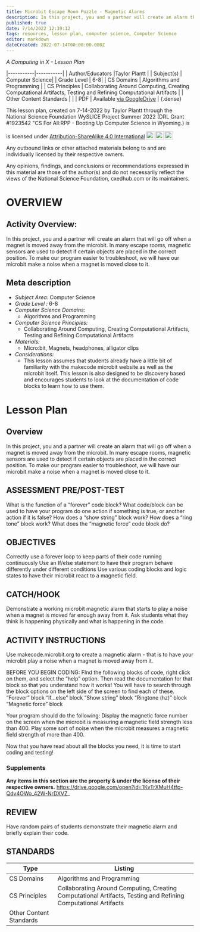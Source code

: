 ```yaml
---
title: Microbit Escape Room Puzzle - Magnetic Alarms
description: In this project, you and a partner will create an alarm that will go off when a magnet is moved away from the microbit. In many escape rooms, magnetic sensors are used to detect if certain objects are placed in the correct position. To make our program easier to troubleshoot, we will have our microbit make a noise when a magnet is moved close to it.
published: true
date: 7/14/2022 12:39:12
tags: resources, lesson plan, computer science, Computer Science 
editor: markdown
dateCreated: 2022-07-14T00:00:00.000Z
---
```

*A Computing in X - Lesson Plan*

|-----------|-----------|
| Author/Educators |Taylor Plantt |
| Subject(s) | Computer Science|
| Grade Level | 6-8|
| CS Domains | Algorithms and Programming |
| CS Principles | Collaborating Around Computing, Creating Computational Artifacts, Testing and Refining Computational Artifacts |
| Other Content Standards |  | 
| PDF | Available [via GoogleDrive]() |
{.dense}






This lesson plan, created on 7-14-2022 by Taylor Plantt through the National Science Foundation WySLICE Project Summer 2022 (DRL Grant #1923542 "CS For All:RPP - Booting Up Computer Science in Wyoming.) is  <p xmlns:cc="http://creativecommons.org/ns#" >  is licensed under <a href="http://creativecommons.org/licenses/by-sa/4.0/?ref=chooser-v1" target="_blank" rel="license noopener noreferrer" style="display:inline-block;">Attribution-ShareAlike 4.0 International<img style="height:22px!important;margin-left:3px;vertical-align:text-bottom;" src="https://mirrors.creativecommons.org/presskit/icons/cc.svg?ref=chooser-v1"><img style="height:22px!important;margin-left:3px;vertical-align:text-bottom;" src="https://mirrors.creativecommons.org/presskit/icons/by.svg?ref=chooser-v1"><img style="height:22px!important;margin-left:3px;vertical-align:text-bottom;" src="https://mirrors.creativecommons.org/presskit/icons/sa.svg?ref=chooser-v1"></a></p>


Any outbound links or other attached materials belong to and are individually licensed by their respective owners. 


Any opinions, findings, and conclusions or recommendations expressed in this material are those of the author(s) and do not necessarily reflect the views of the National Science Foundation, cxedhub.com or its maintainers.


# OVERVIEW
## Activity Overview:  
In this project, you and a partner will create an alarm that will go off when a magnet is moved away from the microbit. In many escape rooms, magnetic sensors are used to detect if certain objects are placed in the correct position. To make our program easier to troubleshoot, we will have our microbit make a noise when a magnet is moved close to it.
## Meta description
+ *Subject Area:* Computer Science 
+ *Grade Level :* 6-8 
+ *Computer Science Domains:*
   + Algorithms and Programming
+ *Computer Science Principles:*
   + Collaborating Around Computing, Creating Computational Artifacts, Testing and Refining Computational Artifacts
+ *Materials:* 
   + Micro:bit, Magnets, headphones, alligator clips
+ *Considerations:*
   + This lesson assumes that students already have a little bit of familiarity with the makecode microbit website as well as the microbit itself. This lesson is also designed to be discovery based and encourages students to look at the documentation of code blocks to learn how to use them.


# Lesson Plan
## Overview
In this project, you and a partner will create an alarm that will go off when a magnet is moved away from the microbit. In many escape rooms, magnetic sensors are used to detect if certain objects are placed in the correct position. To make our program easier to troubleshoot, we will have our microbit make a noise when a magnet is moved close to it.
## ASSESSMENT PRE/POST-TEST
What is the function of a “forever” code block?
What code/block can be used to have your program do one action if something is true, or another action if it is false?
How does a “show string” block work?
How does a “ring tone” block work?
What does the “magnetic force” code block do?
## OBJECTIVES
Correctly use a forever loop to keep parts of their code running continuously
Use an If/else statement to have their program behave differently under different conditions
Use various coding blocks and logic states to have their microbit react to a magnetic field.


## CATCH/HOOK
Demonstrate a working microbit magnetic alarm that starts to play a noise when a magnet is moved far enough away from it. Ask students what they think is happening physically and what is happening in the code.


## ACTIVITY INSTRUCTIONS
Use makecode.microbit.org to create a magnetic alarm - that is to have your microbit play a noise when a magnet is moved away from it.


BEFORE YOU BEGIN CODING:
FInd the following blocks of code, right click on them, and select the “help” option. Then read the documentation for that block so that you understand how it works! You will have to search through the block options on the left side of the screen to find each of these.
“Forever” block
“If…else” block
“Show string” block
“Ringtone (hz)” block
“Magnetic force” block


Your program should do the following:
Display the magnetic force number on the screen when the microbit is measuring a magnetic field strength less than 400.
Play some sort of noise when the microbit measures a magnetic field strength of more than 400.


Now that you have read about all the blocks you need, it is time to start coding and testing!


### Supplements
**Any items in this section are the property & under the license of their respective owners.**
https://drive.google.com/open?id=1KvTrXMuH4tfp-Qdv4OWo_42W-NrDXVZ_




## REVIEW
Have random pairs of students demonstrate their magnetic alarm and briefly explain their code.
## STANDARDS        
| Type | Listing | 
|-----------|-----------|
| CS Domains  | Algorithms and Programming|
| CS Principles   | Collaborating Around Computing, Creating Computational Artifacts, Testing and Refining Computational Artifacts|
| Other Content Standards |   |
